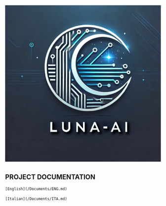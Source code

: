 # <CENTER>![L.U.N.A.-AI Logo](GUI/Resources/LUNA-A_001.png)</CENTER>

## PROJECT DOCUMENTATION

    [English](/Documents/ENG.md)

    [Italian](/Documents/ITA.md)
